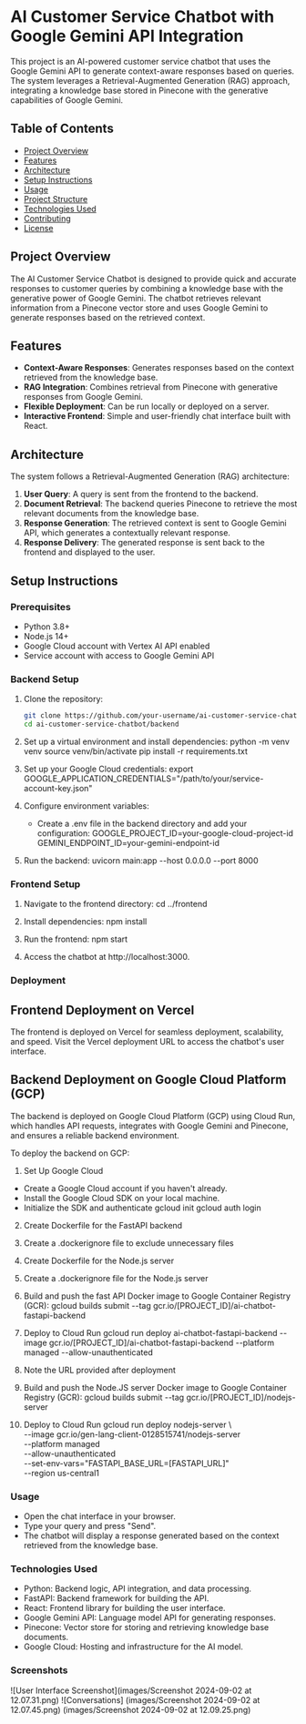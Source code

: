# AI Customer Service Chatbot with Google Gemini API Integration

This project is an AI-powered customer service chatbot that uses the Google Gemini API to generate context-aware responses based on queries. The system leverages a Retrieval-Augmented Generation (RAG) approach, integrating a knowledge base stored in Pinecone with the generative capabilities of Google Gemini.

## Table of Contents

- [Project Overview](#project-overview)
- [Features](#features)
- [Architecture](#architecture)
- [Setup Instructions](#setup-instructions)
- [Usage](#usage)
- [Project Structure](#project-structure)
- [Technologies Used](#technologies-used)
- [Contributing](#contributing)
- [License](#license)

## Project Overview

The AI Customer Service Chatbot is designed to provide quick and accurate responses to customer queries by combining a knowledge base with the generative power of Google Gemini. The chatbot retrieves relevant information from a Pinecone vector store and uses Google Gemini to generate responses based on the retrieved context.

## Features

- **Context-Aware Responses**: Generates responses based on the context retrieved from the knowledge base.
- **RAG Integration**: Combines retrieval from Pinecone with generative responses from Google Gemini.
- **Flexible Deployment**: Can be run locally or deployed on a server.
- **Interactive Frontend**: Simple and user-friendly chat interface built with React.

## Architecture

The system follows a Retrieval-Augmented Generation (RAG) architecture:
1. **User Query**: A query is sent from the frontend to the backend.
2. **Document Retrieval**: The backend queries Pinecone to retrieve the most relevant documents from the knowledge base.
3. **Response Generation**: The retrieved context is sent to Google Gemini API, which generates a contextually relevant response.
4. **Response Delivery**: The generated response is sent back to the frontend and displayed to the user.

## Setup Instructions

### Prerequisites

- Python 3.8+
- Node.js 14+
- Google Cloud account with Vertex AI API enabled
- Service account with access to Google Gemini API

### Backend Setup

1. Clone the repository:
   ```bash
   git clone https://github.com/your-username/ai-customer-service-chatbot.git
   cd ai-customer-service-chatbot/backend

2. Set up a virtual environment and install dependencies:
    python -m venv venv
    source venv/bin/activate
    pip install -r requirements.txt

3. Set up your Google Cloud credentials:
    export GOOGLE_APPLICATION_CREDENTIALS="/path/to/your/service-account-key.json"

4. Configure environment variables:
    - Create a .env file in the backend directory and add your configuration:
        GOOGLE_PROJECT_ID=your-google-cloud-project-id
        GEMINI_ENDPOINT_ID=your-gemini-endpoint-id

5. Run the backend:
    uvicorn main:app --host 0.0.0.0 --port 8000

### Frontend Setup

1. Navigate to the frontend directory:
    cd ../frontend

2. Install dependencies:
    npm install

3. Run the frontend:
    npm start

4. Access the chatbot at http://localhost:3000.


### Deployment

## Frontend Deployment on Vercel
The frontend is deployed on Vercel for seamless deployment, scalability, and speed. Visit the Vercel deployment URL to access the chatbot's user interface.

## Backend Deployment on Google Cloud Platform (GCP)
The backend is deployed on Google Cloud Platform (GCP) using Cloud Run, which handles API requests, integrates with Google Gemini and Pinecone, and ensures a reliable backend environment.

To deploy the backend on GCP:

1. Set Up Google Cloud
- Create a Google Cloud account if you haven't already.
- Install the Google Cloud SDK on your local machine.
- Initialize the SDK and authenticate
    gcloud init
    gcloud auth login

2. Create Dockerfile for the FastAPI backend

3. Create a .dockerignore file to exclude unnecessary files

4. Create Dockerfile for the Node.js server

5. Create a .dockerignore file for the Node.js server

6. Build and push the fast API Docker image to Google Container Registry (GCR):
    gcloud builds submit --tag gcr.io/[PROJECT_ID]/ai-chatbot-fastapi-backend

7. Deploy to Cloud Run
    gcloud run deploy ai-chatbot-fastapi-backend --image gcr.io/[PROJECT_ID]/ai-chatbot-fastapi-backend --platform managed --allow-unauthenticated

8. Note the URL provided after deployment

10. Build and push the Node.JS server Docker image to Google Container Registry (GCR):
    gcloud builds submit --tag gcr.io/[PROJECT_ID]/nodejs-server

11. Deploy to Cloud Run
    gcloud run deploy nodejs-server \                                            
  --image gcr.io/gen-lang-client-0128515741/nodejs-server \
  --platform managed \
  --allow-unauthenticated \
  --set-env-vars="FASTAPI_BASE_URL=[FASTAPI_URL]" \
  --region us-central1

### Usage
- Open the chat interface in your browser.
- Type your query and press "Send".
- The chatbot will display a response generated based on the context retrieved from the knowledge base.

### Technologies Used
- Python: Backend logic, API integration, and data processing.
- FastAPI: Backend framework for building the API.
- React: Frontend library for building the user interface.
- Google Gemini API: Language model API for generating responses.
- Pinecone: Vector store for storing and retrieving knowledge base documents.
- Google Cloud: Hosting and infrastructure for the AI model.

### Screenshots

![User Interface Screenshot](images/Screenshot 2024-09-02 at 12.07.31.png)
![Conversations]
    (images/Screenshot 2024-09-02 at 12.07.45.png) (images/Screenshot 2024-09-02 at 12.09.25.png)